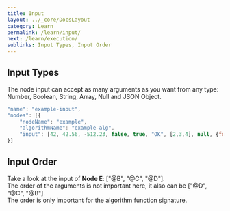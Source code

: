 ```yaml
---
title: Input
layout: ../_core/DocsLayout
category: Learn
permalink: /learn/input/
next: /learn/execution/
sublinks: Input Types, Input Order
---
```


## Input Types

The node input can accept as many arguments as you want from any type:  
Number, Boolean, String, Array, Null and JSON Object.

```js
"name": "example-input",
"nodes": [{
    "nodeName": "example",
    "algorithmName": "example-alg",
    "input": [42, 42.56, -512.23, false, true, "OK", [2,3,4], null, {foo: "bar"}]
}]
```

## Input Order

Take a look at the input of **Node E**: ["@B", "@C", "@D"].  
The order of the arguments is not important here, it also can be ["@D", "@C", "@B"].  
The order is only important for the algorithm function signature.